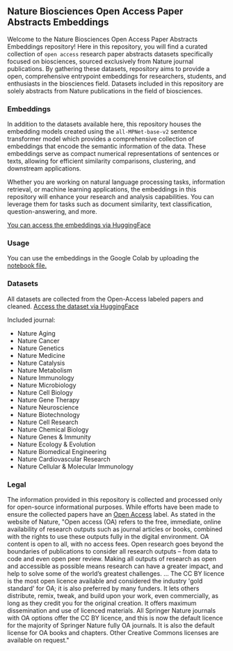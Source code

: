 ## Nature Biosciences Open Access Paper Abstracts Embeddings

Welcome to the Nature Biosciences Open Access Paper Abstracts Embeddings repository! Here in this repository, you will find a curated collection of `open access` research paper abstracts datasets specifically focused on biosciences, sourced exclusively from Nature journal publications. By gathering these datasets, repository aims to provide a open, comprehensive entrypoint embeddings for researchers, students, and enthusiasts in the biosciences field. Datasets included in this repository are solely abstracts from Nature publications in the field of biosciences.

### Embeddings

 In addition to the datasets available here, this repository houses the embedding models created using the `all-MPNet-base-v2` sentence transformer model which provides a comprehensive collection of embeddings that encode the semantic information of the data. These embeddings serve as compact numerical representations of sentences or texts, allowing for efficient similarity comparisons, clustering, and downstream applications.

 Whether you are working on natural language processing tasks, information retrieval, or machine learning applications, the embeddings in this repository will enhance your research and analysis capabilities. You can leverage them for tasks such as document similarity, text classification, question-answering, and more.

 [You can access the embeddings via HuggingFace](https://huggingface.co/datasets/dtphys/nature-bio-oa-abstract-embeddings)

 ### Usage

 You can use the embeddings in the Google Colab by uploading the [notebook file.](https://github.com/dtphys/Nature-Biosci-Embeddings/blob/main/Nature-Bio-Embeddings-colab.ipynb)

### Datasets

All datasets are collected from the Open-Access labeled papers and cleaned. [Access the dataset via HuggingFace](https://huggingface.co/datasets/dtphys/nature-bio-oa-abstract-embeddings)

Included journal:

- Nature Aging
- Nature Cancer
- Nature Genetics
- Nature Medicine
- Nature Catalysis
- Nature Metabolism
- Nature Immunology
- Nature Microbiology
- Nature Cell Biology
- Nature Gene Therapy
- Nature Neuroscience
- Nature Biotechnology
- Nature Cell Research
- Nature Chemical Biology
- Nature Genes & Immunity
- Nature Ecology & Evolution
- Nature Biomedical Engineering
- Nature Cardiovascular Research
- Nature Cellular & Molecular Immunology

### Legal

The information provided in this repository is collected and processed only for open-source informational purposes. While efforts have been made to ensure the collected papers have an [Open Access](https://www.springernature.com/gp/open-research/about/the-fundamentals-of-open-access-and-open-research) label. As stated in the website of Nature, "Open access (OA) refers to the free, immediate, online availability of research outputs such as journal articles or books, combined with the rights to use these outputs fully in the digital environment. OA content is open to all, with no access fees. Open research goes beyond the boundaries of publications to consider all research outputs – from data to code and even open peer review. Making all outputs of research as open and accessible as possible means research can have a greater impact, and help to solve some of the world’s greatest challenges. ... The CC BY licence is the most open licence available and considered the industry 'gold standard' for OA; it is also preferred by many funders. It lets others distribute, remix, tweak, and build upon your work, even commercially, as long as they credit you for the original creation. It offers maximum dissemination and use of licenced materials. All Springer Nature journals with OA options offer the CC BY licence, and this is now the default licence for the majority of Springer Nature fully OA journals. It is also the default license for OA books and chapters. Other Creative Commons licenses are available on request."

